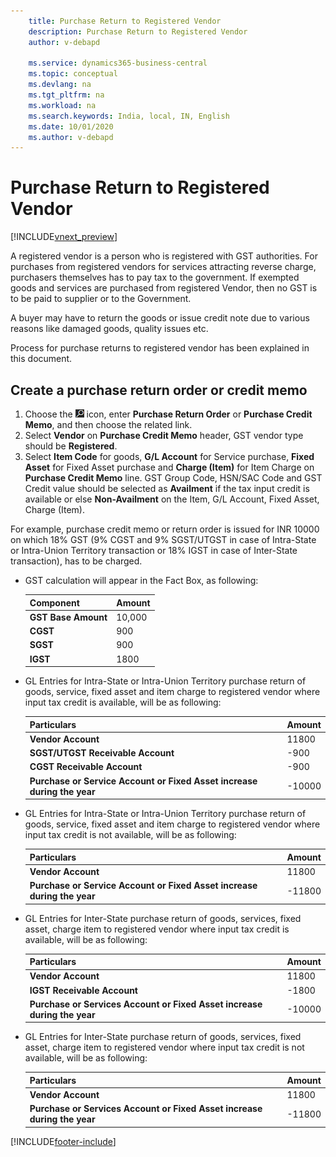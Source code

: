 ```yaml
---
    title: Purchase Return to Registered Vendor
    description: Purchase Return to Registered Vendor
    author: v-debapd

    ms.service: dynamics365-business-central
    ms.topic: conceptual
    ms.devlang: na
    ms.tgt_pltfrm: na
    ms.workload: na
    ms.search.keywords: India, local, IN, English
    ms.date: 10/01/2020
    ms.author: v-debapd
---
```

# Purchase Return to Registered Vendor

[!INCLUDE[vnext_preview](../../includes/vnext_preview.md)]

A registered vendor is a person who is registered with GST authorities. 
For purchases from registered vendors for services attracting reverse charge, purchasers themselves has to pay tax to the government.
If exempted goods and services are purchased from registered Vendor, then no GST is to be paid to supplier or to the Government.

A buyer may have to return the goods or issue credit note due to various reasons like damaged goods, quality issues etc.

Process for purchase returns to registered vendor has been explained in this document.


## Create a purchase return order or credit memo

1.  Choose the ![Search for Page or Report](image/search_small.png "Search for Page or Report icon") icon, enter **Purchase Return Order** or **Purchase Credit Memo**, and then choose the related link. 
2. Select **Vendor** on **Purchase Credit Memo** header, GST vendor type should be **Registered**.
3. Select **Item Code** for goods, **G/L Account** for Service purchase, **Fixed Asset** for Fixed Asset purchase and **Charge (Item)** for Item Charge on **Purchase Credit Memo** line. GST Group Code, HSN/SAC Code and GST Credit value should be selected as **Availment** if the tax input credit is available or else **Non-Availment** on the Item, G/L Account, Fixed Asset, Charge (Item). 

For example, purchase credit memo or return order is issued for INR 10000 on which 18% GST (9% CGST and 9% SGST/UTGST in case of Intra-State or Intra-Union Territory transaction or 18% IGST in case of Inter-State transaction), has to be charged.

- GST calculation will appear in the Fact Box, as following:
    
    |Component|Amount|
    |----------------------------------|---------------------------------------|  
    |**GST Base Amount**|10,000|  
    |**CGST**|900|  
    |**SGST**|900|
    |**IGST**|1800| 

- GL Entries for Intra-State or Intra-Union Territory purchase return of goods, service, fixed asset and item charge to registered vendor where input tax credit is available, will be as following:

    |Particulars|Amount|
    |----------------------------------|---------------------------------------|
    |**Vendor Account**|11800|
    |**SGST/UTGST Receivable Account**|-900|
    |**CGST Receivable Account**|-900|
    |**Purchase or Service Account or Fixed Asset increase during the year**|-10000|

- GL Entries for Intra-State or Intra-Union Territory purchase return of goods, service, fixed asset and item charge to registered vendor where input tax credit is not available, will be as following:

    |Particulars|Amount|
    |----------------------------------|---------------------------------------|
    |**Vendor Account**|11800|
    |**Purchase or Service Account or Fixed Asset increase during the year**|-11800|


- GL Entries for Inter-State purchase return of goods, services, fixed asset, charge item to registered vendor where input tax credit is available, will be as following:

    |Particulars|Amount|
    |----------------------------------|---------------------------------------|    
    |**Vendor Account**|11800| 
    |**IGST Receivable Account**|-1800| 
    |**Purchase or Services Account or Fixed Asset increase during the year**|-10000|

- GL Entries for Inter-State purchase return of goods, services, fixed asset, charge item to registered vendor where input tax credit is not available, will be as following:

    |Particulars|Amount|
    |----------------------------------|---------------------------------------|
    |**Vendor Account**|11800| 
    |**Purchase or Services Account or Fixed Asset increase during the year**|-11800|







































[!INCLUDE[footer-include](../../includes/footer-banner.md)]